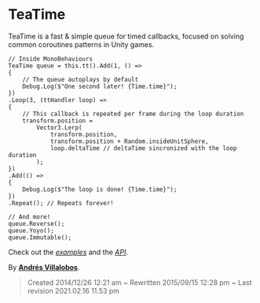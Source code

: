 # TeaTime

TeaTime is a fast & simple queue for timed callbacks, focused on solving common
coroutines patterns in Unity games.

    // Inside MonoBehaviours
    TeaTime queue = this.tt().Add(1, () =>
    {
        // The queue autoplays by default
        Debug.Log($"One second later! {Time.time}");
    })
    .Loop(3, (ttHandler loop) =>
    {
        // This callback is repeated per frame during the loop duration
        transform.position =
            Vector3.Lerp(
                transform.position,
                transform.position + Random.insideUnitSphere,
                loop.deltaTime // deltaTime sincronized with the loop duration
            );
    })
    .Add(() =>
    {
        Debug.Log($"The loop is done! {Time.time}");
    })
    .Repeat(); // Repeats forever!

    // And more!
    queue.Reverse();
    queue.Yoyo();
    queue.Immutable();

Check out the _[examples](https://github.com/alvivar/TeaTime/tree/master/Examples)_ and the _[API](https://github.com/alvivar/TeaTime/tree/master/API.md)_.

By **[Andrés Villalobos](https://twitter.com/matnesis)**.

> Created 2014/12/26 12:21 am ~ Rewritten 2015/09/15 12:28 pm ~ Last revision 2021.02.16 11.53 pm
